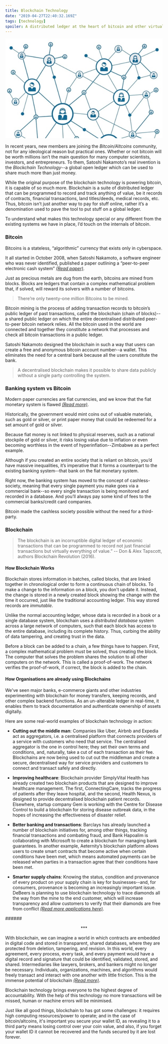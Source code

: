 ```yaml
---
title: Blockchain Technology
date: "2019-04-27T22:40:32.169Z"
tags: [technology]
spoiler: A distributed ledger at the heart of bitcoin and other virtual currencies, that makes it possible to share data publicly without third parties.
---
```


![Blockchain Technology](./blockchain.jpg)

In recent years, new members are joining the _Bitcoin/Altcoins_ community, not for any ideological reason but practical ones.
Whether or not bitcoin will be worth millions isn’t the main question for many computer scientists, investors, and entrepreneurs.
To them, Satoshi Nakamoto’s real invention is the _Blockchain Technology_--a global open ledger which can be used to share much more than just money.

While the original purpose of the blockchain technology is powering bitcoin, it is capable of so much more.
Blockchain is a suite of distributed ledger that can be programmed to record and track anything of value,
be it records of contracts, financial transactions, land titles/deeds, medical records, etc. Thus, bitcoin isn’t just
another way to pay for stuff online, rather it’s a denomination used to pave the tool to put stuff on a global ledger.

To understand what makes this technology special or any different from the existing systems we have in place,
I’d touch on the internals of bitcoin.

### Bitcoin

Bitcoins is a stateless, “algorithmic” currency that exists only in cyberspace.

It all started in October 2008, when Satoshi Nakamoto, a software engineer who was never identified,
published a paper outlining a “peer-to-peer electronic cash system” <a href="https://bitcoin.org/bitcoin.pdf" target="_blank" class="read-more">_(Read paper)_</a>.

Just as precious metals are dug from the earth, bitcoins are mined from blocks. Blocks are ledgers that contain
a complex mathematical problem that, if solved, will reward its solvers with a number of bitcoins.

> There’re only twenty-one million Bitcoins to be mined.

Bitcoin mining is the process of adding transaction records to bitcoin’s public ledger of past transactions,
called the blockchain (chain of blocks)--a shared public ledger on which the entire decentralised distributed peer-to-peer
bitcoin network relies. All the bitcoin used in the world are connected and together they constitute a network that processes
and check all bitcoin transactions in a public ledger.

Satoshi Nakamoto designed the blockchain in such a way that users can create a free and anonymous bitcoin account number--a wallet.
This eliminates the need for a central bank because all the users constitute the bank.


> A decentralised blockchain makes it possible to share data publicly without a single party controlling the system.

### Banking system vs Bitcoin

Modern paper currencies are fiat currencies, and we know that the fiat monetary system is flawed <a href="https://news.bitcoin.com/how-fiat-money-fails-deconstructing-the-governments-paper-thin-promise/" target="_blank" class="read-more">_(Read more)_</a>.

Historically, the government would mint coins out of valuable materials, such as gold or silver, or print paper money that could
be redeemed for a set amount of gold or silver.

Because fiat money is not linked to physical reserves, such as a national stockpile of gold or silver,
it risks losing value due to inflation or even becoming worthless in the event of hyperinflation--Zimbabwe as a perfect example.

Although if you created an entire society that is reliant on bitcoin, you’d have massive inequalities,
it’s imperative that it forms a counterpart to the existing banking system--that bank on the fiat monetary system.

Right now, the banking system has moved to the concept of cashless-society, meaning that every single payment you make goes
via a commercial bank--so every single transaction is being monitored and recorded in a database. And you’ll always pay some
kind of fees to the commercial banks/credit card companies.

Bitcoin made the cashless society possible without the need for a third-party.

### Blockchain

> The blockchain is an incorruptible digital ledger of economic transactions that can be programmed to record not just financial transactions but virtually everything of value.”
> -- Don & Alex Tapscott, authors Blockchain Revolution (2016).

#### How Blockchain Works

Blockchain stores information in batches, called blocks, that are linked together in chronological order to form a continuous
chain of blocks. To make a change to the information on a block, you don't update it. Instead, the change is stored in a newly
created block showing the change with the time it occurred, just like the traditional accounting ledger.
This way stored records are _immutable_.

Unlike the normal accounting ledger, whose data is recorded in a book or a single database system, blockchain uses a
_distributed database_ system across a large network of computers, such that each block has access to the entire database,
including its complete history. Thus, curbing the ability of data tampering, and creating trust in the data.

Before a block can be added to a chain, a few things have to happen. First, a complex mathematical problem must be solved,
thus creating the block. The computer that solves the problem shares the solution to all other computers on the network.
This is called a proof-of-work. The network verifies the proof-of-work, if correct, the block is added to the chain.

#### How Organisations are already using Blockchains

We've seen major banks, e-commerce giants and other industries experimenting with blockchain for money transfers, keeping records,
and other complex backend functions. As an un-alterable ledger in real-time, it enables them to track documentation
and authenticate ownership of assets digitally.

Here are some real-world examples of blockchain technology in action:
 * **Cutting out the middle man**: Companies like Uber, Airbnb and Expedia act as aggregators, i.e. a centralised platform that
 connects providers of a service with customers who need that service. The centralised aggregator is the one in control here;
 they set their own terms and conditions, and, naturally, take a cut of each transaction as their fee. Blockchains are now
 being used to cut out the middleman and create a secure, decentralised way for service providers and customers to connect and
 transact safely and directly.

 * **Improving healthcare**: Blockchain provider SimplyVital Health has already created two blockchain products that are designed to
 improve healthcare management. The first, ConnectingCare, tracks the progress of patients after they leave hospital, and the second,
 Health Nexus, is designed to provide decentralised blockchain patient records. Elsewhere, startup company Gem is working with the
 Centre for Disease Control to build a blockchain for storing disease outbreak data, in the hopes of increasing the effectiveness of
 disaster relief.

 * **Better banking and transactions**: Barclays has already launched a number of blockchain initiatives for, among other things,
 tracking financial transactions and combating fraud, and Bank Hapoalim is collaborating with Microsoft to create a blockchain for
 managing bank guarantees. In another example, Aeternity’s blockchain platform allows users to create smart contracts that become
 active when certain conditions have been met, which means automated payments can be released when parties in a transaction agree
 that their conditions have been met.

 * **Smarter supply chains**: Knowing the status, condition and provenance of every product on your supply chain is key for
 businesses--and, for consumers, provenance is becoming an increasingly important issue. DeBeers is planning to use blockchain technology to
 trace diamonds all the way from the mine to the end customer, which will increase transparency and allow customers to verify that
 their diamonds are free from conflict <a href="https://bernardmarr.com/default.asp?contentID=1788" target="_blank" class="read-more">_(Read more applications here)_</a>.

######<p align="center">***</p>

With blockchain, we can imagine a world in which contracts are embedded in digital code and stored in transparent,
shared databases, where they are protected from deletion, tampering, and revision. In this world, every agreement,
every process, every task, and every payment would have a digital record and signature that could be identified, validated,
stored, and shared. Intermediaries like lawyers, brokers, and bankers might no longer be necessary. Individuals, organizations,
machines, and algorithms would freely transact and interact with one another with little friction. This is the immense potential
of blockchain <a href="https://hbr.org/2017/01/the-truth-about-blockchain" target="_blank" class="read-more">_(Read more)_</a>.


Blockchain technology brings everyone to the highest degree of accountability. With the help of this technology no more
transactions will be missed, human or machine errors will be minimised.

Just like all good things, blockchain to has got some challenges: it requires high computing resources/power to operate;
and in the case of bitcoin/altcoins, it's important you secure your wallet ID, as revealing it to a third party means losing
control over your coin value, and also, if you forget your wallet ID it cannot be recovered and the funds secured by it are
lost forever.


